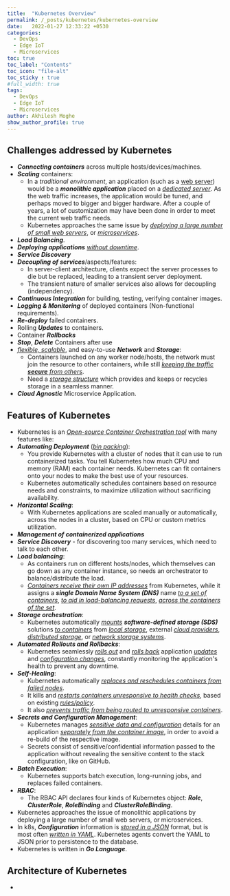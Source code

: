 ```yaml
---
title:  "Kubernetes Overview"
permalink: /_posts/kubernetes/kubernetes-overview
date:   2022-01-27 12:33:22 +0530
categories:
  - DevOps
  - Edge IoT
  - Microservices
toc: true
toc_label: "Contents"
toc_icon: "file-alt"
toc_sticky : true
#full_width: true
tags:
  - DevOps
  - Edge IoT
  - Microservices
author: Akhilesh Moghe
show_author_profile: true
---
```


## Challenges addressed by Kubernetes
- __*Connecting containers*__ across multiple hosts/devices/machines.
- __*Scaling*__ containers:
  - In a *traditional environment*, an application (such as a <u>web server</u>) would be a __*monolithic application*__ placed on a *<u>dedicated server</u>*. As the web traffic increases, the application would be tuned, and perhaps moved to bigger and bigger hardware. After a couple of years, a lot of customization may have been done in order to meet the current web traffic needs.
  - Kubernetes approaches the same issue by *<u>deploying a large number of small web servers</u>*, or *<u>microservices</u>*.
- __*Load Balancing*__.
- __*Deploying applications*__ *<u>without downtime</u>*.
- __*Service Discovery*__
- __*Decoupling of services*__/aspects/features:
  - In server-client architecture, clients expect the server processes to die but be replaced, leading to a transient server deployment.
  - The transient nature of smaller services also allows for decoupling (independency).
- __*Continuous Integration*__ for building, testing, verifying container images.
- __*Logging & Monitoring*__ of deployed containers (Non-functional requirements).
- __*Re-deploy*__ failed containers.
- Rolling __*Updates*__ to containers.
- Container __*Rollbacks*__
- __*Stop*__, __*Delete*__ Containers after use
- *<u>flexible, scalable</u>*, and easy-to-use __*Network*__ and __*Storage*__:
  - Containers launched on any worker node/hosts, the network must join the resource to other containers, while still *<u>keeping the traffic </u>*__*<u>secure</u>*__*<u> from others</u>*.
  - Need a *<u>storage structure</u>* which provides and keeps or recycles storage in a seamless manner.
- __*Cloud Agnostic*__ Microservice Application.

## Features of Kubernetes
- Kubernetes is an *<u>Open-source Container Orchestration tool</u>* with many features like:
- __*Automating Deployment*__ (*<u>bin packing</u>*):
  - You provide Kubernetes with a cluster of nodes that it can use to run containerized tasks. You tell Kubernetes how much CPU and memory (RAM) each container needs. Kubernetes can fit containers onto your nodes to make the best use of your resources.
  - Kubernetes automatically schedules containers based on resource needs and constraints, to maximize utilization without sacrificing availability.
- __*Horizontal Scaling*__:
  - With Kubernetes applications are scaled manually or automatically, across the nodes in a cluster, based on CPU or custom metrics utilization.
- __*Management of containerized applications*__
- __*Service Discovery*__ - for discovering too many services, which need to talk to each other.
- __*Load balancing*__:
  - As containers run on different hosts/nodes, which themselves can go down as any container instance, so needs an orchestrator to balance/distribute the load.
  - *<u>Containers receive their own IP addresses</u>* from Kubernetes, while it assigns a __*single Domain Name System (DNS)*__ name *<u>to a set of containers</u>*, *<u>to aid in load-balancing requests</u>*, *<u>across the containers of the set</u>*.
- __*Storage orchestration*__:
  - Kubernetes automatically *<u>mounts</u>* __*software-defined storage (SDS)*__ solutions *<u>to containers</u>* from *<u>local storage</u>*, external *<u>cloud providers</u>*, *<u>distributed storage</u>*, or *<u>network storage systems</u>*.
- __*Automated Rollouts and Rollbacks*__:
  - Kubernetes seamlessly *<u>rolls out</u>* and *<u>rolls back</u>* application *<u>updates</u>* and *<u>configuration changes</u>*, constantly monitoring the application's health to prevent any downtime.
- __*Self-Healing*__:
  - Kubernetes automatically *<u>replaces and reschedules containers from failed nodes</u>*.
  - It kills and *<u>restarts containers unresponsive to health checks</u>*, based on existing *<u>rules/policy</u>*.
  - It also *<u>prevents traffic from being routed to unresponsive containers</u>*.
- __*Secrets and Configuration Management*__:
  - Kubernetes manages *<u>sensitive data and configuration</u>* details for an application *<u>separately from the container image</u>*, in order to avoid a re-build of the respective image.
  - Secrets consist of sensitive/confidential information passed to the application without revealing the sensitive content to the stack configuration, like on GitHub.
- __*Batch Execution*__:
  - Kubernetes supports batch execution, long-running jobs, and replaces failed containers.
- __*RBAC*__:
  - The RBAC API declares four kinds of Kubernetes object: __*Role*__, __*ClusterRole*__, __*RoleBinding*__ and __*ClusterRoleBinding*__.
- Kubernetes approaches the issue of monolithic applications by deploying a large number of small web servers, or microservices.
- In k8s, __*Configuration*__ information is *<u>stored in a JSON</u>* format, but is most often *<u>written in YAML</u>*. Kubernetes agents convert the YAML to JSON prior to persistence to the database.
- Kubernetes is written in __*Go Language*__.

## Architecture of Kubernetes
- 
